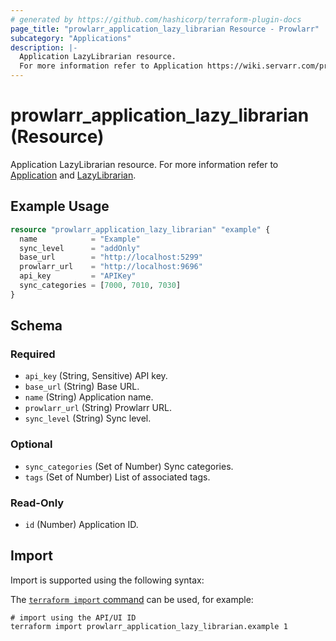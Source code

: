 ```yaml
---
# generated by https://github.com/hashicorp/terraform-plugin-docs
page_title: "prowlarr_application_lazy_librarian Resource - Prowlarr"
subcategory: "Applications"
description: |-
  Application LazyLibrarian resource.
  For more information refer to Application https://wiki.servarr.com/prowlarr/settings#applications and LazyLibrarian https://wiki.servarr.com/prowlarr/supported#lazylibrarian.
---
```


# prowlarr_application_lazy_librarian (Resource)

<!-- subcategory:Applications -->
Application LazyLibrarian resource.
For more information refer to [Application](https://wiki.servarr.com/prowlarr/settings#applications) and [LazyLibrarian](https://wiki.servarr.com/prowlarr/supported#lazylibrarian).

## Example Usage

```terraform
resource "prowlarr_application_lazy_librarian" "example" {
  name            = "Example"
  sync_level      = "addOnly"
  base_url        = "http://localhost:5299"
  prowlarr_url    = "http://localhost:9696"
  api_key         = "APIKey"
  sync_categories = [7000, 7010, 7030]
}
```

<!-- schema generated by tfplugindocs -->
## Schema

### Required

- `api_key` (String, Sensitive) API key.
- `base_url` (String) Base URL.
- `name` (String) Application name.
- `prowlarr_url` (String) Prowlarr URL.
- `sync_level` (String) Sync level.

### Optional

- `sync_categories` (Set of Number) Sync categories.
- `tags` (Set of Number) List of associated tags.

### Read-Only

- `id` (Number) Application ID.

## Import

Import is supported using the following syntax:

The [`terraform import` command](https://developer.hashicorp.com/terraform/cli/commands/import) can be used, for example:

```shell
# import using the API/UI ID
terraform import prowlarr_application_lazy_librarian.example 1
```
